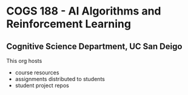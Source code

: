 # COGS 188 - AI Algorithms and Reinforcement Learning

## Cognitive Science Department, UC San Deigo

This org hosts

- course resources
- assignments distributed to students
- student project repos

